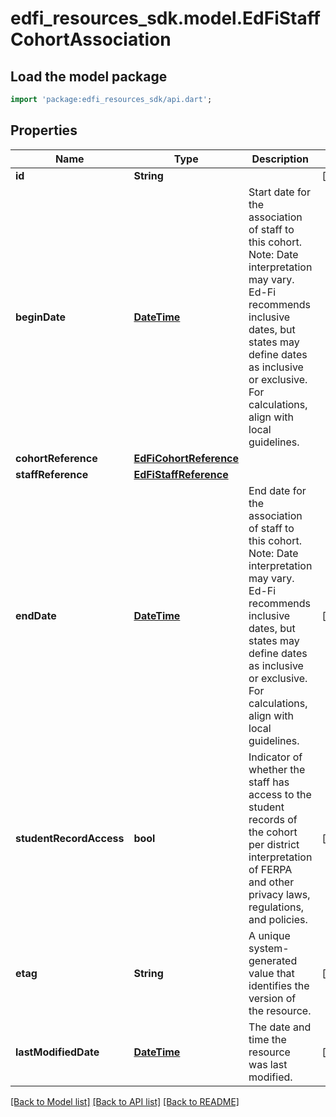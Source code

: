 # edfi_resources_sdk.model.EdFiStaffCohortAssociation

## Load the model package
```dart
import 'package:edfi_resources_sdk/api.dart';
```

## Properties
Name | Type | Description | Notes
------------ | ------------- | ------------- | -------------
**id** | **String** |  | [optional] 
**beginDate** | [**DateTime**](DateTime.md) | Start date for the association of staff to this cohort.  Note: Date interpretation may vary. Ed-Fi recommends inclusive dates, but states may define dates as inclusive or exclusive. For calculations, align with local guidelines. | 
**cohortReference** | [**EdFiCohortReference**](EdFiCohortReference.md) |  | 
**staffReference** | [**EdFiStaffReference**](EdFiStaffReference.md) |  | 
**endDate** | [**DateTime**](DateTime.md) | End date for the association of staff to this cohort.  Note: Date interpretation may vary. Ed-Fi recommends inclusive dates, but states may define dates as inclusive or exclusive. For calculations, align with local guidelines. | [optional] 
**studentRecordAccess** | **bool** | Indicator of whether the staff has access to the student records of the cohort per district interpretation of FERPA and other privacy laws, regulations, and policies. | [optional] 
**etag** | **String** | A unique system-generated value that identifies the version of the resource. | [optional] 
**lastModifiedDate** | [**DateTime**](DateTime.md) | The date and time the resource was last modified. | [optional] 

[[Back to Model list]](../README.md#documentation-for-models) [[Back to API list]](../README.md#documentation-for-api-endpoints) [[Back to README]](../README.md)


